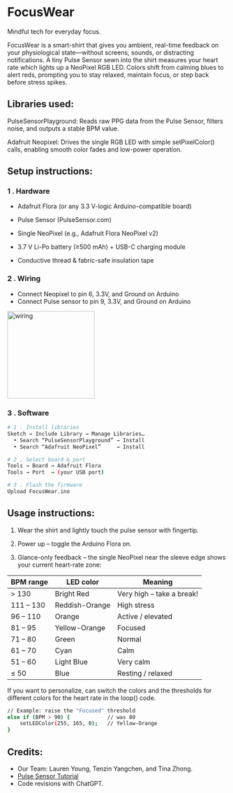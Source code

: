 # FocusWear
Mindful tech for everyday focus.

FocusWear is a smart-shirt that gives you ambient, real-time feedback on your physiological state—without screens, sounds, or distracting notifications.
A tiny Pulse Sensor sewn into the shirt measures your heart rate which lights up a NeoPixel RGB LED. Colors shift from calming blues to alert reds, prompting you to stay relaxed, maintain focus, or step back before stress spikes.

## Libraries used:

PulseSensorPlayground: Reads raw PPG data from the Pulse Sensor, filters noise, and outputs a stable BPM value.

Adafruit Neopixel: Drives the single RGB LED with simple setPixelColor() calls, enabling smooth color fades and low-power operation.

## Setup instructions:

### 1 . Hardware 

- Adafruit Flora (or any 3.3 V-logic Arduino-compatible board)

- Pulse Sensor (PulseSensor.com) 

- Single NeoPixel (e.g., Adafruit Flora NeoPixel v2)

- 3.7 V Li-Po battery (≥500 mAh) + USB-C charging module

- Conductive thread & fabric-safe insulation tape

### 2 . Wiring 

- Connect Neopixel to pin 6, 3.3V, and Ground on Arduino
- Connect Pulse sensor to pin 9, 3.3V, and Ground on Arduino

<img src="./arduinowires.jpeg" alt="wiring" width="200"/>

### 3 . Software  

```bash
# 1 . Install libraries
Sketch → Include Library → Manage Libraries…
  • Search “PulseSensorPlayground” → Install  
  • Search “Adafruit NeoPixel”     → Install

# 2 . Select board & port
Tools → Board → Adafruit Flora  
Tools → Port  → (your USB port)

# 3 . Flash the firmware
Upload FocusWear.ino

```

## Usage instructions:

1. Wear the shirt and lightly touch the pulse sensor with fingertip.

2. Power up – toggle the Arduino Flora on.

3. Glance-only feedback – the single NeoPixel near the sleeve edge shows your current heart-rate zone:

| BPM range  | LED color        | Meaning                  |
|------------|------------------|---------------------------|
| > 130      | Bright Red        | Very high – take a break! |
| 111 – 130  | Reddish-Orange    | High stress               |
| 96 – 110   | Orange            | Active / elevated         |
| 81 – 95    | Yellow-Orange     | Focused                   |
| 71 – 80    | Green             | Normal                    |
| 61 – 70    | Cyan              | Calm                      |
| 51 – 60    | Light Blue        | Very calm                 |
| ≤ 50       | Blue              | Resting / relaxed         |


If you want to personalize, can switch the colors and the thresholds for different colors for the heart rate in the loop() code. 

``` bash
// Example: raise the "Focused" threshold
else if (BPM > 90) {            // was 80
    setLEDColor(255, 165, 0);   // Yellow-Orange
}
```

## Credits:
- Our Team: Lauren Young, Tenzin Yangchen, and Tina Zhong.
- [Pulse Sensor Tutorial](https://lastminuteengineers.com/pulse-sensor-arduino-tutorial/)
- Code revisions with ChatGPT. 

